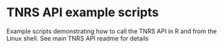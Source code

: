 # TNRS API example scripts

Example scripts demonstrating how to call the TNRS API in R and from the Linux shell. See main TNRS API readme for details